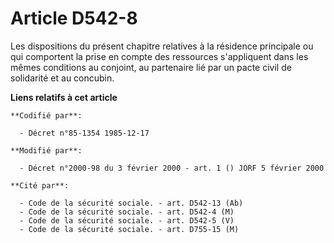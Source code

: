 # Article D542-8

Les dispositions du présent chapitre relatives à la résidence principale ou qui comportent la prise en compte des ressources
s'appliquent dans les mêmes conditions au conjoint, au partenaire lié par un pacte civil de solidarité et au concubin.

**Liens relatifs à cet article**

	**Codifié par**:

	  - Décret n°85-1354 1985-12-17

	**Modifié par**:

	  - Décret n°2000-98 du 3 février 2000 - art. 1 () JORF 5 février 2000

	**Cité par**:

	  - Code de la sécurité sociale. - art. D542-13 (Ab)
	  - Code de la sécurité sociale. - art. D542-4 (M)
	  - Code de la sécurité sociale. - art. D542-5 (V)
	  - Code de la sécurité sociale. - art. D755-15 (M)
